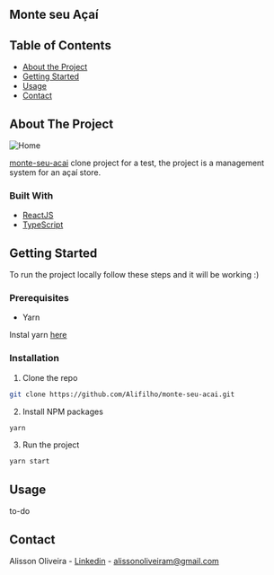 ## Monte seu Açaí

## Table of Contents

* [About the Project](#about-the-project)
* [Getting Started](#getting-started)
* [Usage](#usage)
* [Contact](#contact)


## About The Project

![Home](https://github.com/images/home.png)

[monte-seu-acai](https://monte-seu-acai.herokuapp.com/) clone project for a test, the project is a management system for an açaí store.

### Built With

* [ReactJS](https://reactjs.org/)
* [TypeScript](https://www.typescriptlang.org/)

## Getting Started

To run the project locally follow these steps and it will be working :)

### Prerequisites

* Yarn

Instal yarn [here](https://classic.yarnpkg.com/en/docs/install/)

### Installation

1. Clone the repo
```sh
git clone https://github.com/Alifilho/monte-seu-acai.git
```
2. Install NPM packages
```sh
yarn
```
3. Run the project
```sh
yarn start
```

## Usage

to-do


## Contact

Alisson Oliveira - [Linkedin](https://www.linkedin.com/in/alifilho/) - alissonoliveiram@gmail.com
